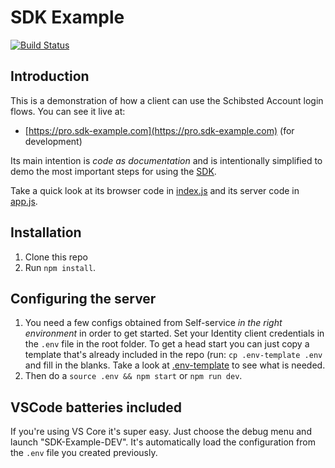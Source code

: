 # SDK Example

[![Build Status](https://travis-ci.org/schibsted/sdk-example.svg?branch=master)](https://travis-ci.org/schibsted/sdk-example)

## Introduction

This is a demonstration of how a client can use the Schibsted Account login flows. You can see it
live at:

* [https://pro.sdk-example.com](https://pro.sdk-example.com) (for development)

Its main intention is *code as documentation* and is intentionally simplified to demo the most
important steps for using the [SDK](https://github.com/schibsted/account-sdk-browser).

Take a quick look at its browser code in [index.js](./browser/index.js) and its server code in
[app.js](./app.js).

## Installation

1. Clone this repo
1. Run `npm install`.

## Configuring the server

1. You need a few configs obtained from Self-service *in the right environment* in order to get
   started. Set your Identity client credentials in the `.env` file in the root folder. To get a
   head start you can just copy a template that's already included in the repo (run: `cp
   .env-template .env` and fill in the blanks. Take a look at [.env-template](./.env-template) to
   see what is needed.
1. Then do a `source .env && npm start` or `npm run dev`.

## VSCode batteries included

If you're using VS Core it's super easy. Just choose the debug menu and launch "SDK-Example-DEV".
It's automatically load the configuration from the `.env` file you created previously.
